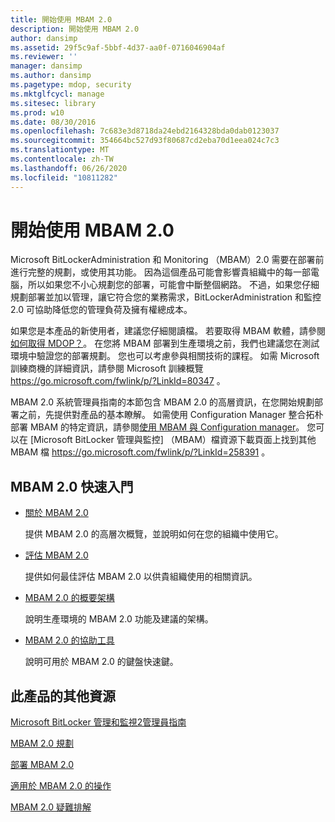 ```yaml
---
title: 開始使用 MBAM 2.0
description: 開始使用 MBAM 2.0
author: dansimp
ms.assetid: 29f5c9af-5bbf-4d37-aa0f-0716046904af
ms.reviewer: ''
manager: dansimp
ms.author: dansimp
ms.pagetype: mdop, security
ms.mktglfcycl: manage
ms.sitesec: library
ms.prod: w10
ms.date: 08/30/2016
ms.openlocfilehash: 7c683e3d8718da24ebd2164328bda0dab0123037
ms.sourcegitcommit: 354664bc527d93f80687cd2eba70d1eea024c7c3
ms.translationtype: MT
ms.contentlocale: zh-TW
ms.lasthandoff: 06/26/2020
ms.locfileid: "10811282"
---
```

# 開始使用 MBAM 2.0


Microsoft BitLockerAdministration 和 Monitoring （MBAM）2.0 需要在部署前進行完整的規劃，或使用其功能。 因為這個產品可能會影響貴組織中的每一部電腦，所以如果您不小心規劃您的部署，可能會中斷整個網路。 不過，如果您仔細規劃部署並加以管理，讓它符合您的業務需求，BitLockerAdministration 和監控2.0 可協助降低您的管理負荷及擁有權總成本。

如果您是本產品的新使用者，建議您仔細閱讀檔。 若要取得 MBAM 軟體，請參閱[如何取得 MDOP？](https://go.microsoft.com/fwlink/p/?LinkId=322049)。 在您將 MBAM 部署到生產環境之前，我們也建議您在測試環境中驗證您的部署規劃。 您也可以考慮參與相關技術的課程。 如需 Microsoft 訓練商機的詳細資訊，請參閱 Microsoft 訓練概覽 <https://go.microsoft.com/fwlink/p/?LinkId=80347> 。

MBAM 2.0 系統管理員指南的本節包含 MBAM 2.0 的高層資訊，在您開始規劃部署之前，先提供對產品的基本瞭解。 如需使用 Configuration Manager 整合拓朴部署 MBAM 的特定資訊，請參閱[使用 MBAM 與 Configuration manager](using-mbam-with-configuration-manager.md)。 您可以在 [Microsoft BitLocker 管理與監控] （MBAM）檔資源下載頁面上找到其他 MBAM 檔 <https://go.microsoft.com/fwlink/p/?LinkId=258391> 。

## MBAM 2.0 快速入門


-   [關於 MBAM 2.0](about-mbam-20-mbam-2.md)

    提供 MBAM 2.0 的高層次概覽，並說明如何在您的組織中使用它。

-   [評估 MBAM 2.0](evaluating-mbam-20-mbam-2.md)

    提供如何最佳評估 MBAM 2.0 以供貴組織使用的相關資訊。

-   [MBAM 2.0 的概要架構](high-level-architecture-for-mbam-20-mbam-2.md)

    說明生產環境的 MBAM 2.0 功能及建議的架構。

-   [MBAM 2.0 的協助工具](accessibility-for-mbam-20-mbam-2.md)

    說明可用於 MBAM 2.0 的鍵盤快速鍵。

## <a href="" id="other-resources-for-this-product-"></a>此產品的其他資源


[Microsoft BitLocker 管理和監視2管理員指南](index.md)

[MBAM 2.0 規劃](planning-for-mbam-20-mbam-2.md)

[部署 MBAM 2.0](deploying-mbam-20-mbam-2.md)

[適用於 MBAM 2.0 的操作](operations-for-mbam-20-mbam-2.md)

[MBAM 2.0 疑難排解](troubleshooting-mbam-20-mbam-2.md)

 

 





